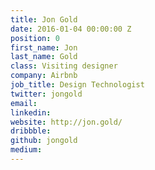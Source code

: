 ```yaml
---
title: Jon Gold
date: 2016-01-04 00:00:00 Z
position: 0
first_name: Jon
last_name: Gold
class: Visiting designer
company: Airbnb
job_title: Design Technologist
twitter: jongold
email:
linkedin:
website: http://jon.gold/
dribbble:
github: jongold
medium:
---
```

